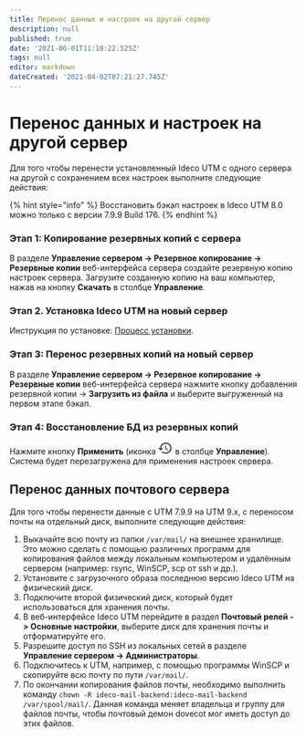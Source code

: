 ```yaml
---
title: Перенос данных и настроек на другой сервер
description: null
published: true
date: '2021-06-01T11:18:22.525Z'
tags: null
editor: markdown
dateCreated: '2021-04-02T07:21:27.745Z'
---
```


# Перенос данных и настроек на другой сервер

Для того чтобы перенести установленный Ideco UTM с одного сервера на другой с сохранением всех настроек выполните следующие действия:

{% hint style="info" %}
Восстановить бэкап настроек в Ideco UTM 8.0 можно только с версии 7.9.9 Build 176.
{% endhint %}

### Этап 1: Копирование резервных копий с сервера

В разделе **Управление сервером -&gt; Резервное копирование -&gt; Резервные копии** веб-интерфейса сервера создайте резервную копию настроек сервера. Загрузите созданную копию на ваш компьютер, нажав на кнопку **Скачать** в столбце **Управление**.

### Этап 2. Установка Ideco UTM на новый сервер

Инструкция по установке: [Процесс установки](../../installation/installation-process.md).

### Этап 3: Перенос резервных копий на новый сервер

В разделе **Управление сервером -&gt; Резервное копирование -&gt; Резервные копии** веб-интерфейса сервера нажмите кнопку добавления резервной копии -&gt; **Загрузить из файла** и выберите выгруженный на первом этапе бэкап.

### Этап 4: Восстановление БД из резервных копий

Нажмите кнопку **Применить** \(иконка ![manage-backup.png](/.gitbook/assets/manage-backup.png) в столбце **Управление**\). Система будет перезагружена для применения настроек сервера.

## Перенос данных почтового сервера

Для того чтобы перенести данные с UTM 7.9.9 на UTM 9.x, с переносом почты на отдельный диск, выполните следующие действия:

1. Выкачайте всю почту из папки `/var/mail/` на внешнее хранилище. Это можно сделать с помощью различных программ для копирования файлов между локальным компьютером и удалённым сервером \(например: rsync, WinSCP, scp от ssh и др.\).
2. Установите с загрузочного образа последнюю версию Ideco UTM на физический диск.
3. Подключите второй физический диск, который будет использоваться для хранения почты.
4. В веб-интерфейсе Ideco UTM перейдите в раздел **Почтовый релей -&gt; Основные настройки**, выберите диск для хранения почты и отформатируйте его.
5. Разрешите доступ по SSH из локальных сетей в разделе **Управление сервером -&gt; Администраторы**.
6. Подключитесь к UTM, например, с помощью программы WinSCP и скопируйте всю почту по пути `/var/mail/`.
7. По окончании копирования файлов почты, необходимо выполнить команду `chown -R ideco-mail-backend:ideco-mail-backend /var/spool/mail/`. Данная команда меняет владельца и группу для файлов почты, чтобы почтовый демон dovecot мог иметь доступ до этих файлов.
